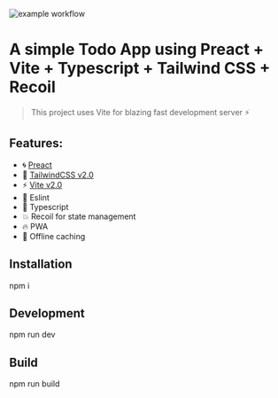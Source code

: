 ![example workflow](https://github.com/greatvivek11/TodoApp/actions/workflows/azure-static-web-apps-nice-wave-01c220503.yml/badge.svg)
# A simple Todo App using Preact + Vite + Typescript + Tailwind CSS + Recoil

> This project uses Vite for blazing fast development server ⚡

## Features:

- 🌀 [Preact](https://preactjs.com)
- 🎨 [TailwindCSS v2.0](https://blog.tailwindcss.com/tailwindcss-v2)
- ⚡ [Vite v2.0](https://github.com/vitejs/vite)
- 📝 Eslint
- 🔱 Typescript
- 💥 Recoil for state management
- 🔥 PWA
- 🌈 Offline caching

## Installation

npm i

## Development

npm run dev

## Build

npm run build
